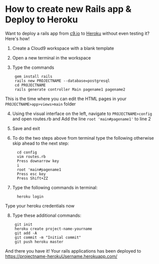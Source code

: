 # How to create new Rails app & Deploy to Heroku
Want to deploy a rails app from [c9.io](c9.io) to [Heroku](https://www.heroku.com/) without even testing it? Here's how!

1. Create a Cloud9 workspace with a blank template
2. Open a new terminal in the workspace
3. Type the commands

        gem install rails
        rails new PROJECTNAME --database=postgresql
        cd PROJECTNAME
        rails generate controller Main pagename1 pagename2
    
This is the time where you can edit the HTML pages in your `PROJECTNAME>app>views>main` folder  
    
4. Using the visual interface on the left, navigate to `PROJECTNAME>config` and open routes.rb and Add the line `root 'main#pagename1'` to line 2
5. Save and exit
6. To do the two steps above from terminal type the following otherwise skip ahead to the next step:

         cd config
         vim routes.rb
         Press downarrow key
         i
         root 'main#pagename1
         Press esc key
         Press Shift+ZZ

7. Type the following commands in terminal: 

         heroku login

Type your heroku credentials now

8. Type these additional commands:

        git init
        heroku create project-name-yourname
        git add -A
        git commit -m "Initial commit"
        git push heroku master
    
And there you have it! Your rails applications has been deployed to https://projectname-herokuUsername.herokuapp.com/
